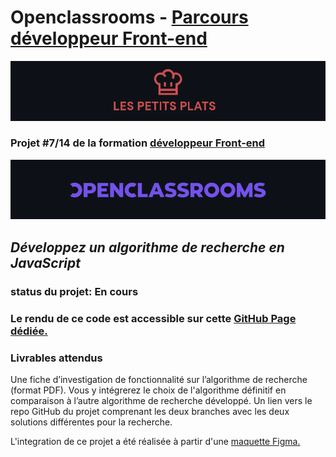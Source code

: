 # Openclassrooms - [Parcours développeur Front-end](https://openclassrooms.com/fr/paths/314-developpeur-front-end#path-tabs)

![Logo de Fisheye](/SRC/readmeCover.png)

### Projet #7/14 de la formation [développeur Front-end](https://openclassrooms.com/fr/paths/314-developpeur-front-end#path-tabs)

![Logo de Openclassrooms](/SRC/readmeCover-2.png)

## _Développez un algorithme de recherche en JavaScript_

### status du projet: En cours

### Le rendu de ce code est accessible sur cette [GitHub Page dédiée.](https://stoyann-open-classrooms.github.io/Stoyann_Velten_p7_19_08_2021/)

### Livrables attendus

Une fiche d’investigation de fonctionnalité sur l’algorithme de recherche (format PDF). Vous y intégrerez le choix de l'algorithme définitif en comparaison à l’autre algorithme de recherche développé.
Un lien vers le repo GitHub du projet comprenant les deux branches avec les deux solutions différentes pour la recherche.

L'integration de ce projet a été réalisée à partir d'une [maquette Figma.](https://www.figma.com/file/xqeE1ZKlHUWi2Efo8r73NK/UI-Design-Les-Petits-Plats-FR?node-id=0%3A1)
